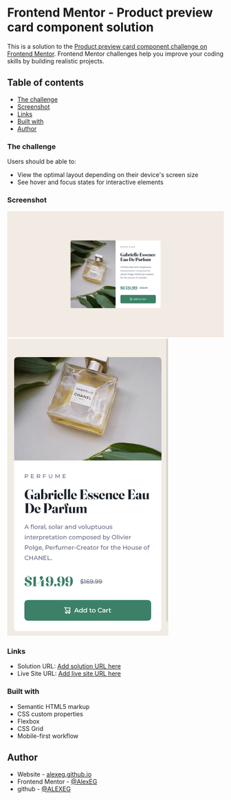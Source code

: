 # Frontend Mentor - Product preview card component solution

This is a solution to the [Product preview card component challenge on Frontend Mentor](https://www.frontendmentor.io/challenges/product-preview-card-component-GO7UmttRfa). Frontend Mentor challenges help you improve your coding skills by building realistic projects. 

## Table of contents


  - [The challenge](#the-challenge)
  - [Screenshot](#screenshot)
  - [Links](#links)
  - [Built with](#built-with)
- [Author](#author)


### The challenge

Users should be able to:

- View the optimal layout depending on their device's screen size
- See hover and focus states for interactive elements

### Screenshot

![Alt text](screenshots/Screenshot%202022-12-11%20at%2021-29-23%20Frontend%20Mentor%20Product%20preview%20card%20component.png)
![Alt text](screenshots/Screen%20Shot%202022-12-11%20at%2021.29.00.png)
### Links

- Solution URL: [Add solution URL here](https://github.com/AlexEG/product-preview-card-component-main)
- Live Site URL: [Add live site URL here](https://alexeg.github.io/product-preview-card-component-main/)



### Built with

- Semantic HTML5 markup
- CSS custom properties
- Flexbox
- CSS Grid
- Mobile-first workflow

## Author

- Website - [alexeg.github.io](https://alexeg.github.io/)
- Frontend Mentor - [@AlexEG](https://www.frontendmentor.io/profile/AlexEG)
- github - [@ALEXEG](https://www.twitter.com/yourusername)

